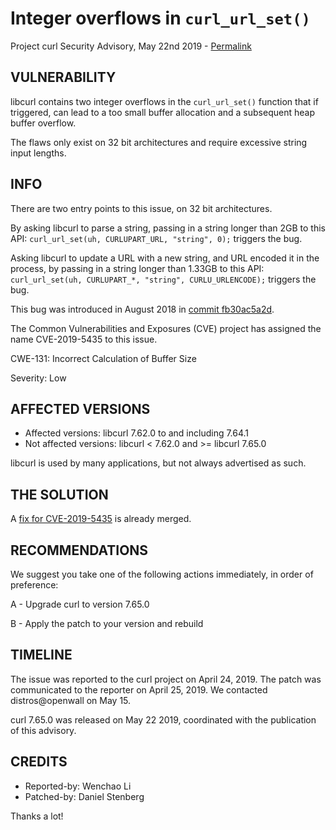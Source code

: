 Integer overflows in `curl_url_set()`
=====================================

Project curl Security Advisory, May 22nd 2019 -
[Permalink](https://curl.se/docs/CVE-2019-5435.html)

VULNERABILITY
-------------

libcurl contains two integer overflows in the `curl_url_set()` function that
if triggered, can lead to a too small buffer allocation and a subsequent heap
buffer overflow.

The flaws only exist on 32 bit architectures and require excessive string
input lengths.

INFO
----

There are two entry points to this issue, on 32 bit architectures.

By asking libcurl to parse a string, passing in a string longer than 2GB to
this API: `curl_url_set(uh, CURLUPART_URL, "string", 0);` triggers the bug.

Asking libcurl to update a URL with a new string, and URL encoded it in the
process, by passing in a string longer than 1.33GB to this API:
`curl_url_set(uh, CURLUPART_*, "string", CURLU_URLENCODE);` triggers the bug.

This bug was introduced in August 2018 in
[commit fb30ac5a2d](https://github.com/curl/curl/commit/fb30ac5a2d63773c52).

The Common Vulnerabilities and Exposures (CVE) project has assigned the name
CVE-2019-5435 to this issue.

CWE-131: Incorrect Calculation of Buffer Size

Severity: Low

AFFECTED VERSIONS
-----------------

- Affected versions: libcurl 7.62.0 to and including 7.64.1
- Not affected versions: libcurl < 7.62.0 and >= libcurl 7.65.0

libcurl is used by many applications, but not always advertised as such.

THE SOLUTION
------------

A [fix for CVE-2019-5435](https://github.com/curl/curl/commit/5fc28510a4664f4) is already merged.

RECOMMENDATIONS
--------------

We suggest you take one of the following actions immediately, in order of
preference:

 A - Upgrade curl to version 7.65.0

 B - Apply the patch to your version and rebuild

TIMELINE
--------

The issue was reported to the curl project on April 24, 2019. The patch was
communicated to the reporter on April 25, 2019. We contacted distros@openwall
on May 15.

curl 7.65.0 was released on May 22 2019, coordinated with the publication of
this advisory.

CREDITS
-------

- Reported-by: Wenchao Li
- Patched-by: Daniel Stenberg

Thanks a lot!
